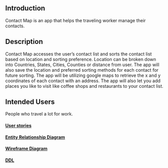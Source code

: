 ## Introduction

Contact Map is an app that helps the traveling worker manage their contacts. 

## Description

Contact  Map accesses the user’s contact list and sorts the contact list based on location and sorting preference. Location can be broken down into Countries, States, Cities, Counties or distance from user. 
The app will also save the location and preferred sorting methods for each contact for future sorting. The app will be utilizing google maps to retrieve the x and y coordinates of each contact with an address. The app will also let you add places you like to visit like coffee shops and restaurants to your contact list.  

## Intended Users

People who travel a lot for work. 

#### [User stories](docs/user-stories.md) 
#### [Entity Relationship Diagram](docs/erd.md)
#### [Wireframe Diagram](docs/wireframe.md)
#### [DDL](docs/ddl.md)